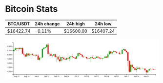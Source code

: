 # Bitcoin Stats

BTC/USDT|24h change|24h high|24h low|
|---|---|---|---|
|$16422.74|-0.11%|$16600.00|$16407.24|

<img src="./chart.svg">
